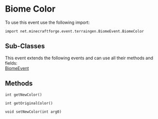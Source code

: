 # Biome Color

To use this event use the following import:

```groovy:no-line-numbers
import net.minecraftforge.event.terraingen.BiomeEvent.BiomeColor
```

## Sub-Classes

This event extends the following events and can use all their methods and fields: <br>
[BiomeEvent](biome_event.md)

## Methods

```groovy:no-line-numbers
int getNewColor()
```

```groovy:no-line-numbers
int getOriginalColor()
```

```groovy:no-line-numbers
void setNewColor(int arg0)
```
